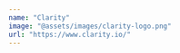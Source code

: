 ```yaml
---
name: "Clarity"
image: "@assets/images/clarity-logo.png"
url: "https://www.clarity.io/"
---
```

